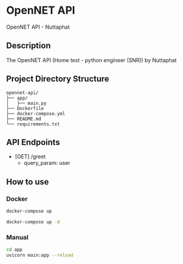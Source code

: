 # OpenNET API

OpenNET API - Nuttaphat

## Description

The OpenNET API (Home test - python engineer (SNR)) by Nuttaphat

## Project Directory Structure

```raw
opennet-api/
├── app/
│   ├── main.py
├── Dockerfile
├── docker-compose.yml
├── README.md
└── requirements.txt
```

## API Endpoints

- [GET] /greet
  - query_param: user

## How to use

### Docker

```bash
docker-compose up
```

```bash
docker-compose up -d
```

### Manual

```bash
cd app
uvicorn main:app --reload
```
